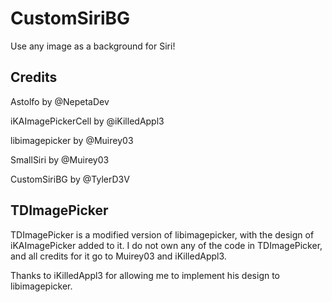 # CustomSiriBG
Use any image as a background for Siri!

## Credits
Astolfo by @NepetaDev

iKAImagePickerCell by @iKilledAppl3

libimagepicker by @Muirey03

SmallSiri by @Muirey03

CustomSiriBG by @TylerD3V

## TDImagePicker
TDImagePicker is a modified version of libimagepicker, with the design of iKAImagePicker added to it.
I do not own any of the code in TDImagePicker, and all credits for it go to Muirey03 and iKilledAppl3.

Thanks to iKilledAppl3 for allowing me to implement his design to libimagepicker.
